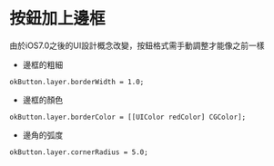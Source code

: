 # 按鈕加上邊框
由於iOS7.0之後的UI設計概念改變，按鈕格式需手動調整才能像之前一樣

* 邊框的粗細
```
okButton.layer.borderWidth = 1.0;
```

* 邊框的顏色
```
okButton.layer.borderColor = [[UIColor redColor] CGColor];
```

* 邊角的弧度
```
okButton.layer.cornerRadius = 5.0;
```
